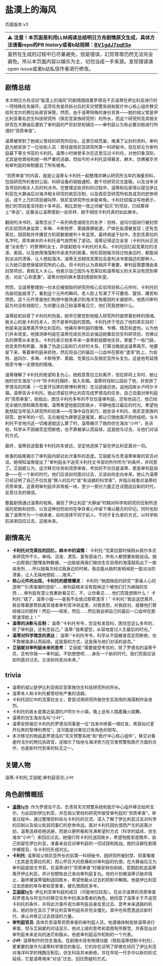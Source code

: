 # 盐漠上的海风
页面版本:v3
 

| :warning: 注意！本页面是利用LLM阅读总结明日方舟剧情原文生成，具体方法请看repo的PR history或者b站视频：[BV1gdJ7zqESe](https://www.bilibili.com/video/BV1gdJ7zqESe/)         |
|:----------------------------|
| 虽然在生成的过程中已尽量避免，但是错误，幻觉等等仍然无法完全避免。所以本页面内容以娱乐为主，切勿当成一手来源。发现错误请open issue或者b站私信作者进行修改。|



## 剧情总结
本次明日方舟活动“盐漠上的海风”的剧情围绕着罗德岛干员温蒂在伊比利亚进行的一项特殊任务展开。这项任务是将拆分后的天灾预警系统和医疗中心核心组件移交给阿戈尔的两位执政官保管。然而，由于温蒂特殊的身份背景——她的祖父曾是伊比利亚著名仿生科技研究所（佩尼亚家族研究所）的所长，而这个研究所及其相关研究在大静谧后遭到了审判庭的严厉封禁和镇压——审判庭认为有必要对她进行所谓的“资质审查”。

温蒂被带到了她祖父曾经的研究所旧址。这里已经荒废，堆满了尘封的资料。审判庭为她安排了一位协助人员：曾经是佩尼亚研究所第一科研秘书，现在却沦为审判庭最下等文书官的卡利托。温蒂小时候曾多次在这里见过卡利托，对他印象深刻，尤其是他曾经和她一样严重的洁癖。但如今的卡利托显得寡言、麻木，仿佛被岁月和审判庭的体制磨去了所有棱角。

“资质审查”的内容，就是让温蒂与卡利托一起整理并确认研究所当年的海量资料，包括研究所的查封公函、科研设备的销毁通知、数千份研究论文底稿，以及当年涉及项目的相关人员的判决书。在整理这些资料的过程中，温蒂和玩家得以窥见伊比利亚在大静谧后对海洋相关研究的疯狂压制，以及佩尼亚研究所和其成员的悲惨命运。成千上万的项目被叫停，佩尼亚研究所也未能幸免。卡利托轻描淡写地表示，他们的项目能坚持到十多年前，相比其他一夜之间被“掐灭”的项目，已经算得上“幸运”。这番话让温蒂感到一丝异样，她不相信卡利托真的如此麻木。

翻阅判决书时，温蒂念出了一系列熟悉或陌生的名字：伯特、迪玛尔因进行被封禁的实验而终身监禁；多琳、卡斯特罗、莱姆畏罪偷渡，尸体在盐漠被发现；还有克莱拉，因窃取并传播官方机密数据被判十年监禁，最终病逝于狱中。念到克莱拉的名字时，原本麻木的卡利托语气突然有了波动。温蒂记得这位金发（卡利托纠正说是“淡金色”）的黎博利女士，并提起她与卡利托的关系。卡利托回忆起克莱拉的活泼、美丽，以及她用海藻制作染发剂的故事，他形容她每次经过他身边时，都能闻到淡淡的清香，让人想起海洋。温蒂无法相信克莱拉会是判决书里描述的那种人，认为她只是想保留研究所的心血。但卡利托认为真相并不重要，审判庭需要理由来封禁项目，真假无人关心。他表示自己因为与克莱拉和温蒂祖父的关系没有受到牵连，对此“心存感激”。温蒂对他的麻木感到困惑和失望。

然而，当温蒂整理到一份本应被销毁的研究所核心实验项目核心元件时，卡利托的伪装彻底崩溃了。看到这个元件的瞬间，老人脸上写满了不可置信、震惊、痛苦和愤怒。这个元件曾是他们构想中能快速识别海洋生物基因的关键部件。他质问审判庭为何没有销毁它，为何要让自己和温蒂看见它，他们究竟想做什么。

温蒂趁机拆穿了卡利托的伪装，她早已察觉到他踏入研究所时就带着别样的情绪。她关心的是卡利托本人，而不是审判庭的意图。卡利托终于坦白了他的真实目的：他是来送温蒂离开伊比利亚的。他痛斥审判庭的傲慢、专横、残忍和虚伪，认为他们并未改变。他猜测审判庭在温蒂完成任务后会强迫她重启仿生科研项目，仿佛过去的罪孽从未发生。卡利托表示他多年来一直卑躬屈膝地生存，掌握了一些门路，他变卖所有积蓄，准备了伪造公函和打点好的关系，打算当晚就送温蒂离开。他要留下来，等着审判庭来抓他，然后将自己的最后一口血啐在那些“渣滓”脸上，为伯特、迪玛尔、多琳、卡斯特罗、莱姆、克莱拉以及佩尼亚所长复仇。这是他苟延残喘至今唯一支撑他的情绪。

温蒂理解了卡利托的绝望和复仇心，她假意答应立刻离开，但在即将上车时，她让她的仿生海龙“小叶”将卡利托捆好，放入车厢。温蒂将钱和公函给了他，并安排了罗德岛的同事（一位爱开玩笑的黎博利男性）在沿途接应他，送他回故乡卢阿尔卡镇。温蒂告诉卡利托，她必须留在伊比利亚完成罗德岛的任务，自己去面对审判庭的“资质审查”。她指出，困住卡利托多年的不仅仅是审判庭，还有他自己，他已经完全被仇恨和痛苦吞噬。温蒂希望他能回到故乡，平静地度过最后的时光，希望他能想起当年加入研究所的初衷——在海中自在航行。她告诉卡利托，佩尼亚家族的研究、她爷爷的一切，无论被视为罪孽还是冤案，都让它随他离开而终结吧。当卡利托不甘地问这一切难道就这么算了时，温蒂展示了她的仿生海龙“小叶”，告诉他，科学从不因被否定而断绝，也不靠被承认而延续，这是她与过去、与他们对话的方式。

最终，温蒂目送载着卡利托的车驶远，坚定地选择了留在伊比利亚面对一切。

故事的结尾揭示了审判庭内部对此次事件的态度。艾丽妮与负责温蒂审查的官员对话，她得知温蒂提出了“审判庭永不追究卡利托文书官的所作所为”的条件，并同意了。艾丽妮认为，这次移交任务和资质审查，考验的不仅仅是温蒂，更是审判庭自身——在一个新的时代，他们应该如何面对过去，又该如何走向未来。她认为温蒂已经证明了自己不仅仅是“罪人的后代”或“有洁癖的科学家”，并指示结束对温蒂的资质审查。这表明审判庭并非铁板一块，至少一部分力量正在试图适应新的时代，反思过去的错误。

整篇剧情通过温蒂的视角，展现了伊比利亚“大静谧”时期对科学和研究的压制所造成的悲剧和创伤，以及这种创伤如何在幸存者心中留下难以磨灭的印记。同时也刻画了温蒂作为一个继承者，如何选择不同于前人、不同于复仇者的方式，以科学和前进来回应过去，迎接未来。
## 剧情高光
*   **卡利托对克莱拉的回忆，麻木中的温情：**
    卡利托:“克莱拉那时候刚从佩尔多尼来研究所不久，单纯、活泼、漂亮、富有感染力，所有人都想要和她说话。她一边帮我们整理各种数据，一边偷偷用我们做仿生实验用的海藻鼓捣出了一款染发剂......所以她每次经过我身边的时候，我总能从她的发梢闻到一股淡淡的清香，让人无端地想起......海洋。”
*   **核心元件的出现，卡利托的感情爆发：**
    卡利托:“祸国殃民的研究”“荼毒人心的造物”“引诱海潮的信标”......审判庭根本没有毁掉这个被他们打为祸端的东西......审判庭有意让我重新看见它，不，让你看见......他们究竟想做什么！
    卡利托:“错了，温蒂小姐——是我不会放过那帮渣滓！”
    卡利托:“我会送您离开，我会等着那帮执裁官或者审判官冲进这里，对我发怒，对我拔剑，就像他们曾经做过的那样！然后——咳咳，然后......然后我会把自己的最后一口血啐在那帮渣滓脸上！”
*   **温蒂的决断与反制：**
    温蒂:“卡利托爷爷，您没有发现吗，困住您这么多年的，除了审判庭，还有您自己。”
    温蒂:“我希望您，从容地度过人生最后的时光。”
*   **温蒂对科学理念的表达：**
    温蒂:“卡利托爷爷，科学从不因被谁否定而断绝，也不靠被谁承认而延续。这是我的方式，这是我与他们对话的姿态。”
*   **艾丽妮对审判庭未来的思考：**
    艾丽妮:“需要接受考验的，除了罗德岛的温蒂干员，还有你我——审判庭。不妨想想吧......身处一个新的时代，我们究竟应该如何面对过去，又该如何走向未来。”
## trivia
*   温蒂的祖父是伊比利亚佩尼亚家族仿生科技研究所的所长。
*   温蒂本人和卡利托都曾经有严重的洁癖。
*   卡利托回忆中的克莱拉女士，曾尝试用研究所做仿生实验用的海藻制作染发剂。
*   卡利托的故乡是靠近盐漠的卢阿尔卡小镇，晚上总有人围着篝火跳舞。
*   温蒂的仿生海龙名叫“小叶”。
*   温蒂安排接应卡利托的罗德岛同事是一位“白发中掺着一缕红发，笑容灿烂爱开玩笑的黎博利男性”，这可能是对某位已有角色的侧写。
*   本次移交的物品是罗德岛的“天灾预警系统”和“医疗中心核心组件”，移交对象是阿戈尔的两位执政官，这暗示了陆地与海洋势力在灾害预警和医疗方面的合作，也是新时代到来的标志之一。
## 关键人物
温蒂;卡利托;艾丽妮;审判庭官员;小叶
## 角色剧情概括
-   **[温蒂](../char_v3/char_400_weedy.md)([v1](../chars/char_400_weedy.md))**: 作为罗德岛干员，负责将天灾预警系统和医疗中心组件移交给阿戈尔。为此回到伊比利亚，并在祖父曾经的研究所接受审判庭的“资质审查”。审查过程中，通过整理资料和与卡利托的交流，深入了解了伊比利亚过去对科学的压制以及祖父和其同事们的悲惨命运。面对卡利托因仇恨而产生的逃离计划，温蒂选择拒绝逃避，而是以更积极和充满希望的方式（科学的延续、仿生海龙“小叶”）来回应过去。她强行将卡利托送回故乡，希望他能安度晚年，自己则留在伊比利亚，准备亲自应对审判庭的一切试探和挑战。她的洁癖在剧情中被提及，与卡利托形成对比。
-   **卡利托**: 温蒂祖父佩尼亚所长的前第一科研秘书，因研究所被封禁、同事罹难（尤其是克莱拉的死）而心怀巨大的悲痛和对审判庭的仇恨。在大静谧后沦为审判庭底层文书官。在温蒂进行“资质审查”时被安排协助她，意图趁机送温蒂离开伊比利亚，并计划牺牲自己来向审判庭复仇。他的计划被温蒂识破并阻止，最终被温蒂强制送回故乡，希望他能从过去的阴影中解脱。他是伊比利亚过去悲剧的幸存者和受害者，被仇恨困扰多年。
-   **[艾丽妮](../char_v3/char_4009_irene.md)([v1](../chars/char_4009_irene.md))**: 伊比利亚审判庭的成员（可能地位较高）。在此次温蒂的资质审查和罗德岛与阿戈尔的移交任务中扮演决策者的角色。她同意了温蒂关于不追究卡利托的条件，并将此次事件视为审判庭自身反思过去、思考未来道路的机会。她的存在显示了伊比利亚审判庭并非完全僵化，其中也有愿意适应新时代、承认并修正过去错误的力量。
-   **审判庭官员**: 具体负责温蒂资质审查的审判庭人员。他遵循体制安排温蒂进行审查，但与艾丽妮的对话显示，他对上级的思考和意图有所察觉，并表现出对审判庭未来走向的迷茫和服从。他是审判庭运作机制的一个代表。
-   **小叶**: 温蒂制作的仿生海龙。在剧情中具有物理功能（帮助温蒂控制卡利托），更重要的是作为温蒂科学理念的象征。它的存在证明了即使在经历了伊比利亚对海洋科学的残酷压制后，仿生科技并未断绝，并在年轻一代手中以新的形式延续。它是温蒂用来“对话”过去、回应质疑的方式。